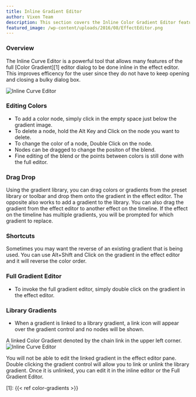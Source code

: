```yaml
---
title: Inline Gradient Editor
author: Vixen Team
description: This section covers the Inline Color Gradient Editor features.
featured_image: /wp-content/uploads/2016/08/EffectEditor.png
---
```


### Overview

The Inline Curve Editor is a powerful tool that allows many features of the full [Color Gradient][1] editor dialog to be done inline in the effect editor. This improves efficency for the user since they do not have to keep opening and closing a bulky dialog box.

![Inline Curve Editor](/images/docs/usage/effect-editor/inline-gradient-editor/InlineGradient-300x50.png)

### Editing Colors

* To add a color node, simply click in the empty space just below the gradient image.
* To delete a node, hold the Alt Key and Click on the node you want to delete.
* To change the color of a node, Double Click on the node.
* Nodes can be dragged to change the positon of the blend.
* Fine editing of the blend or the points between colors is still done with the full editor.

### Drag Drop

  Using the gradient library, you can drag colors or gradients from the preset library or toolbar and drop them onto the gradient in the effect editor. The opposite also works to add a gradient to the library. You can also drag the gradient from the effect editor to another effect on the timeline. If the effect on the timeline has multiple gradients, you will be prompted for which gradient to replace.

### Shortcuts

Sometimes you may want the reverse of an existing gradient that is being used. You can use Alt+Shift and Click on the gradient in the effect editor and it will reverse the color order.

### Full Gradient Editor

* To invoke the full gradient editor, simply double click on the gradient in the effect editor.

### Library Gradients

* When a gradient is linked to a library gradient, a link icon will appear over the gradient control and no nodes will be shown.  

A linked Color Gradient denoted by the chain link in the upper left corner.
![Inline Curve Editor](/images/docs/usage/effect-editor/inline-gradient-editor/LinkedInlineGradient-300x48.png)

You will not be able to edit the linked gradient in the effect editor pane.  Double clicking the gradient control will allow you to link or unlink the library gradient. Once it is unlinked, you can edit it in the inline editor or the Full Gradient Editor.

[1]: {{< ref color-gradients >}}
